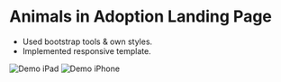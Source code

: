 # Animals in Adoption Landing Page

- Used bootstrap tools & own styles.
- Implemented responsive template.


![Demo iPad](img/demo-ipad.gif)
![Demo iPhone](img/demo-iphone.gif)